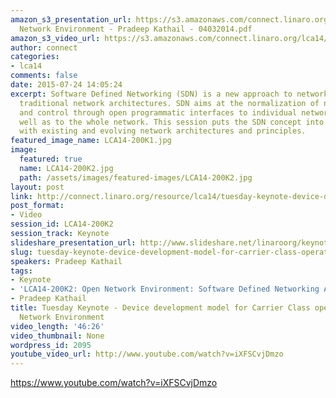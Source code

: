 ```yaml
---
amazon_s3_presentation_url: https://s3.amazonaws.com/connect.linaro.org/lca14/presentations/Keynote-Open
  Network Environment - Pradeep Kathail - 04032014.pdf
amazon_s3_video_url: https://s3.amazonaws.com/connect.linaro.org/lca14/videos/03-04-Tuesday/Tuesday+Keynote+-+Device+development+model+for+Carrier+Class+operators+%2526+Open+Network+Environment.mp4
author: connect
categories:
- lca14
comments: false
date: 2015-07-24 14:05:24
excerpt: Software Defined Networking (SDN) is a new approach to networking, complementing
  traditional network architectures. SDN aims at the normalization of network configuration
  and control through open programmatic interfaces to individual network devices as
  well as to the whole network. This session puts the SDN concept into perspective
  with existing and evolving network architectures and principles.
featured_image_name: LCA14-200K1.jpg
image:
  featured: true
  name: LCA14-200K2.jpg
  path: /assets/images/featured-images/LCA14-200K2.jpg
layout: post
link: http://connect.linaro.org/resource/lca14/tuesday-keynote-device-development-model-for-carrier-class-operators-open-network-environment/
post_format:
- Video
session_id: LCA14-200K2
session_track: Keynote
slideshare_presentation_url: http://www.slideshare.net/linaroorg/keynote-open-networkenvironmentpradeepkathail04032014
slug: tuesday-keynote-device-development-model-for-carrier-class-operators-open-network-environment
speakers: Pradeep Kathail
tags:
- Keynote
- 'LCA14-200K2: Open Network Environment: Software Defined Networking And Beyond'
- Pradeep Kathail
title: Tuesday Keynote - Device development model for Carrier Class operators & Open
  Network Environment
video_length: '46:26'
video_thumbnail: None
wordpress_id: 2095
youtube_video_url: http://www.youtube.com/watch?v=iXFSCvjDmzo
---
```


https://www.youtube.com/watch?v=iXFSCvjDmzo